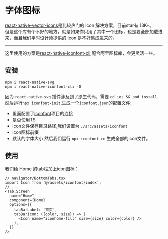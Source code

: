 # 字体图标
[react-native-vector-icons](https://github.com/oblador/react-native-vector-icons)是比较热门的 icon 解决方案，目前star有 13K+。  
但是这个库有个不好的地方，就是如果你只用了其中一个图标，也是要全部加载进来，而且我们平时设计师提供的 Icon 是不好集成进来的。
***
这里使用的方案是[react-native-iconfont-cli](https://github.com/iconfont-cli/react-native-iconfont-cli),配合阿里图标库，会更灵活一些。

## 安装
```shell
npm i react-native-svg
npm i react-native-iconfont-cli -D
```
因为 `react-native-svg` 插件涉及到了原生代码，需要 `cd ios && pod install`.  
然后运行`npx iconfont-init`,生成一个`iconfont.json`的配置文件:
* 里面配置了[iconfont](https://www.iconfont.cn/)项目的连接
* 是否使用TS
* icon文件保存目录路径,我们设置为 `./src/assets/iconfont`
* icon图标前缀
* 默认的字体大小
然后我们运行 `npx iconfont-rn` 生成全部的icon文件。

## 使用
我们给 Home 的tab栏加上icon图标：
```tsx
// navigator/BottomTabs.tsx
import Icon from '@/assets/iconfont/index';
// ...
<Tab.Screen
  name="Home"
  component={Home}
  options={{
    tabBarLabel: '首页',
    tabBarIcon: ({color, size}) => (
      <Icon name="iconhome-fill" size={size} color={color} />
    ),
  }}
/>
```

